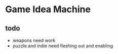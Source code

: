 # Game Idea Machine
## todo
  * weapons need work
  * puzzle and indie need fleshing out and enabling

